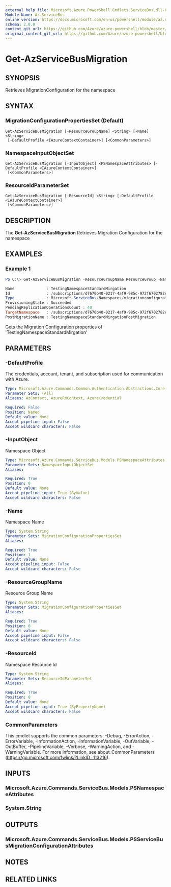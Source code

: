 ```yaml
---
external help file: Microsoft.Azure.PowerShell.Cmdlets.ServiceBus.dll-Help.xml
Module Name: Az.ServiceBus
online version: https://docs.microsoft.com/en-us/powershell/module/az.servicebus/get-azservicebusmigration
schema: 2.0.0
content_git_url: https://github.com/Azure/azure-powershell/blob/master/src/ServiceBus/ServiceBus/help/Get-AzServiceBusMigration.md
original_content_git_url: https://github.com/Azure/azure-powershell/blob/master/src/ServiceBus/ServiceBus/help/Get-AzServiceBusMigration.md
---
```


# Get-AzServiceBusMigration

## SYNOPSIS
Retrieves MigrationConfiguration for the namespace

## SYNTAX

### MigrationConfigurationPropertiesSet (Default)
```
Get-AzServiceBusMigration [-ResourceGroupName] <String> [-Name] <String>
 [-DefaultProfile <IAzureContextContainer>] [<CommonParameters>]
```

### NamespaceInputObjectSet
```
Get-AzServiceBusMigration [-InputObject] <PSNamespaceAttributes> [-DefaultProfile <IAzureContextContainer>]
 [<CommonParameters>]
```

### ResourceIdParameterSet
```
Get-AzServiceBusMigration [-ResourceId] <String> [-DefaultProfile <IAzureContextContainer>]
 [<CommonParameters>]
```

## DESCRIPTION
The **Get-AzServiceBusMigration** Retrieves Migration Configuration for the namespace

## EXAMPLES

### Example 1
```powershell
PS C:\> Get-AzServiceBusMigration -ResourceGroupName ResourceGroup -Name TestingNamespaceStandardMirgation

Name              : TestingNamespaceStandardMirgation
Id                : /subscriptions/d7670b40-0217-4af9-985c-972f6702782e/resourceGroups/ResourceGroup/providers/Microsoft.ServiceBus/namespaces/TestingNamespaceStandardMirgation/migrationConfigurations/$default
Type              : Microsoft.ServiceBus/Namespaces/migrationconfigurations
ProvisioningState : Succeeded
PendingReplicationOperationsCount : 40
TargetNamespace   : /subscriptions/d7670b40-0217-4af9-985c-972f6702782e/resourceGroups/ResourceGroup/providers/Microsoft.ServiceBus/namespaces/TestingNamespacePremiumMirgation
PostMigrationName : TestingNamespaceStandardMirgationPostMigration
```

Gets the Migration Configuration properties of 'TestingNamespaceStandardMirgation'

## PARAMETERS

### -DefaultProfile
The credentials, account, tenant, and subscription used for communication with Azure.

```yaml
Type: Microsoft.Azure.Commands.Common.Authentication.Abstractions.Core.IAzureContextContainer
Parameter Sets: (All)
Aliases: AzContext, AzureRmContext, AzureCredential

Required: False
Position: Named
Default value: None
Accept pipeline input: False
Accept wildcard characters: False
```

### -InputObject
Namespace Object

```yaml
Type: Microsoft.Azure.Commands.ServiceBus.Models.PSNamespaceAttributes
Parameter Sets: NamespaceInputObjectSet
Aliases:

Required: True
Position: 0
Default value: None
Accept pipeline input: True (ByValue)
Accept wildcard characters: False
```

### -Name
Namespace Name

```yaml
Type: System.String
Parameter Sets: MigrationConfigurationPropertiesSet
Aliases:

Required: True
Position: 1
Default value: None
Accept pipeline input: False
Accept wildcard characters: False
```

### -ResourceGroupName
Resource Group Name

```yaml
Type: System.String
Parameter Sets: MigrationConfigurationPropertiesSet
Aliases:

Required: True
Position: 0
Default value: None
Accept pipeline input: False
Accept wildcard characters: False
```

### -ResourceId
Namespace Resource Id

```yaml
Type: System.String
Parameter Sets: ResourceIdParameterSet
Aliases:

Required: True
Position: 0
Default value: None
Accept pipeline input: True (ByPropertyName)
Accept wildcard characters: False
```

### CommonParameters
This cmdlet supports the common parameters: -Debug, -ErrorAction, -ErrorVariable, -InformationAction, -InformationVariable, -OutVariable, -OutBuffer, -PipelineVariable, -Verbose, -WarningAction, and -WarningVariable. For more information, see about_CommonParameters (https://go.microsoft.com/fwlink/?LinkID=113216).

## INPUTS

### Microsoft.Azure.Commands.ServiceBus.Models.PSNamespaceAttributes

### System.String

## OUTPUTS

### Microsoft.Azure.Commands.ServiceBus.Models.PSServiceBusMigrationConfigurationAttributes

## NOTES

## RELATED LINKS
